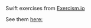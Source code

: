 Swift exercises from [Exercism.io](http://exercism.io)

See them [here:](http://exercism.io/ExMember)
